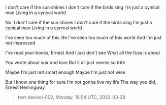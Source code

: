 

I don't care if the sun shines
I don't care if the birds sing
I'm just a cynical man
Living in a cynical world

No, I don't care if the sun shines
I don't care if the birds sing
I'm just a cynical man
Living in a cynical world

I've seen too much of this life
I've seen too much of this world
And I'm just not impressed

I've read your books, Ernest
And I just don't see
What all the fuss is about

You wrote about war and love
But it all just seems so trite

Maybe I'm just not smart enough
Maybe I'm just not wise

But I know one thing for sure
I'm not gonna live my life
The way you did, Ernest Hemingway

> text-davinci-002, Monday, 19:04 UTC, 2022-03-28
